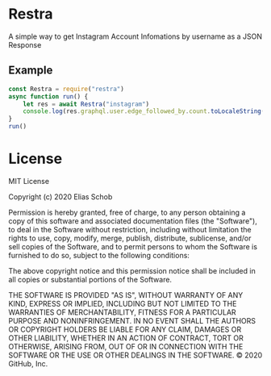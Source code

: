 # Restra
A simple way to get Instagram Account Infomations by username as a JSON Response

## Example
```javascript
const Restra = require("restra")
async function run() {
    let res = await Restra("instagram")
    console.log(res.graphql.user.edge_followed_by.count.toLocaleString() + " Million") // 347.233.822 Million
}
run()
```

# License
MIT License

Copyright (c) 2020 Elias Schob

Permission is hereby granted, free of charge, to any person obtaining a copy
of this software and associated documentation files (the "Software"), to deal
in the Software without restriction, including without limitation the rights
to use, copy, modify, merge, publish, distribute, sublicense, and/or sell
copies of the Software, and to permit persons to whom the Software is
furnished to do so, subject to the following conditions:

The above copyright notice and this permission notice shall be included in all
copies or substantial portions of the Software.

THE SOFTWARE IS PROVIDED "AS IS", WITHOUT WARRANTY OF ANY KIND, EXPRESS OR
IMPLIED, INCLUDING BUT NOT LIMITED TO THE WARRANTIES OF MERCHANTABILITY,
FITNESS FOR A PARTICULAR PURPOSE AND NONINFRINGEMENT. IN NO EVENT SHALL THE
AUTHORS OR COPYRIGHT HOLDERS BE LIABLE FOR ANY CLAIM, DAMAGES OR OTHER
LIABILITY, WHETHER IN AN ACTION OF CONTRACT, TORT OR OTHERWISE, ARISING FROM,
OUT OF OR IN CONNECTION WITH THE SOFTWARE OR THE USE OR OTHER DEALINGS IN THE
SOFTWARE.
© 2020 GitHub, Inc.

